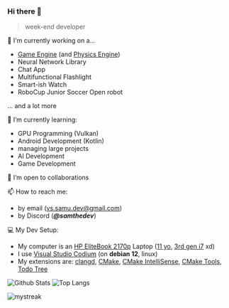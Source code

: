 ### Hi there 👋

> week-end developer

<!--
**VS-dev-cpu/VS-dev-cpu** is a ✨ _special_ ✨ repository because its `README.md` (this file) appears on your GitHub profile.

Here are some ideas to get you started:

- 🔭 I’m currently working on ...
- 🌱 I’m currently learning ...
- 👯 I’m looking to collaborate on ...
- 🤔 I’m looking for help with ...
- 💬 Ask me about ...
- 📫 How to reach me: ...
- 😄 Pronouns: ...
- ⚡ Fun fact: ...
-->

🔭 I'm currently working on a...
- [Game Engine](https://github.com/VS-dev-cpu/Graphite) (and [Physics Engine](https://github.com/VS-dev-cpu/Carbon))
- Neural Network Library
- Chat App
- Multifunctional Flashlight
- Smart-ish Watch
- RoboCup Junior Soccer Open robot

... and a lot more

🌱 I’m currently learning:
- GPU Programming (Vulkan)
- Android Development (Kotlin)
- managing large projects
- AI Development
- Game Development

👯 I’m open to collaborations 

📫 How to reach me:
- by email (vs.samu.dev@gmail.com)
- by Discord (***@samthedev***)

💻 My Dev Setup:
- My computer is an [HP EliteBook 2170p](https://support.hp.com/nz-en/document/c03406489) Laptop ([11 yo](https://www.google.com/search?q=hp+elitebook+2170p+release+date), [3rd gen i7](https://www.intel.com/content/www/us/en/products/sku/64898/intel-core-i73667u-processor-4m-cache-up-to-3-20-ghz/specifications.html) xd)
- I use [Visual Studio Codium](https://vscodium.com/) (on **debian 12**, linux)
- My extensions are: [clangd](https://open-vsx.org/extension/llvm-vs-code-extensions/vscode-clangd), [CMake](https://open-vsx.org/extension/twxs/cmake), [CMake IntelliSense](https://open-vsx.org/extension/KylinIdeTeam/cmake-intellisence), [CMake Tools](https://open-vsx.org/extension/ms-vscode/cmake-tools), [Todo Tree](https://open-vsx.org/vscode/item?itemName=Gruntfuggly.todo-tree)

![Github Stats](https://github-readme-stats.vercel.app/api?username=VS-dev-cpu&count_private=true&hide=issues)
![Top Langs](https://github-readme-stats.vercel.app/api/top-langs/?username=VS-dev-cpu&layout=compact)

<img src="https://github-readme-streak-stats.herokuapp.com/?user=madushadhanushka&theme=tokyonight" alt="mystreak"/>
